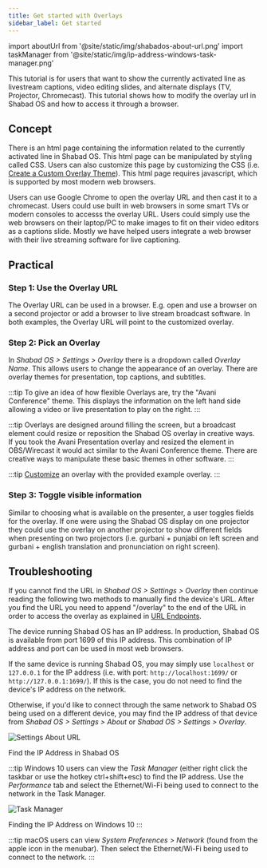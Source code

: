 ```yaml
---
title: Get started with Overlays
sidebar_label: Get started
---
```


import aboutUrl from '@site/static/img/shabados-about-url.png'
import taskManager from '@site/static/img/ip-address-windows-task-manager.png'

This tutorial is for users that want to show the currently activated line as livestream captions, video editing slides, and alternate displays (TV, Projector, Chromecast). This tutorial shows how to modify the overlay url in Shabad OS and how to access it through a browser.

## Concept

There is an html page containing the information related to the currently activated line in Shabad OS. This html page can be manipulated by styling called CSS. Users can also customize this page by customizing the CSS (i.e. [Create a Custom Overlay Theme](./create-custom-theme.md)). This html page requires javascript, which is supported by most modern web browsers.

Users can use Google Chrome to open the overlay URL and then cast it to a chromecast. Users could use built in web browsers in some smart TVs or modern consoles to accesss the overlay URL. Users could simply use the web browsers on their laptop/PC to make images to fit on their video editors as a captions slide. Mostly we have helped users integrate a web browser with their live streaming software for live captioning.

## Practical

### Step 1: Use the Overlay URL

The Overlay URL can be used in a browser. E.g. open and use a browser on a second projector or add a browser to live stream broadcast software. In both examples, the Overlay URL will point to the customized overlay.

### Step 2: Pick an Overlay

In _Shabad OS > Settings > Overlay_ there is a dropdown called _Overlay Name_. This allows users to change the appearance of an overlay. There are overlay themes for presentation, top captions, and subtitles.

:::tip
To give an idea of how flexible Overlays are, try the "Avani Conference" theme. This displays the information on the left hand side allowing a video or live presentation to play on the right.
:::

:::tip
Overlays are designed around filling the screen, but a broadcast element could resize or reposition the Shabad OS overlay in creative ways. If you took the Avani Presentation overlay and resized the element in OBS/Wirecast it would act similar to the Avani Conference theme. There are creative ways to manipulate these basic themes in other software.
:::

:::tip
[Customize](./create-custom-theme.md) an overlay with the provided example overlay.
:::

### Step 3: Toggle visible information

Similar to choosing what is available on the presenter, a user toggles fields for the overlay. If one were using the Shabad OS display on one projector they could use the overlay on another projector to show different fields when presenting on two projectors (i.e. gurbani + punjabi on left screen and gurbani + english translation and pronunciation on right screen).

## Troubleshooting

If you cannot find the URL in _Shabad OS > Settings > Overlay_ then continue reading the following two methods to manually find the device's URL. After you find the URL you need to append "/overlay" to the end of the URL in order to access the overlay as explained in [URL Endpoints](../../presenter/reference/url-endpoints).

The device running Shabad OS has an IP address. In production, Shabad OS is available from port 1699 of this IP address. This combination of IP address and port can be used in most web browsers.

If the same device is running Shabad OS, you may simply use `localhost` or `127.0.0.1` for the IP address (i.e. with port: `http://localhost:1699/` or `http://127.0.0.1:1699/`). If this is the case, you do not need to find the device's IP address on the network.

Otherwise, if you'd like to connect through the same network to Shabad OS being used on a different device, you may find the IP address of that device from _Shabad OS > Settings > About_ or _Shabad OS > Settings > Overlay_.

<img src={aboutUrl} alt="Settings About URL" width={500} />

Find the IP Address in Shabad OS

:::tip
Windows 10 users can view the _Task Manager_ (either right click the taskbar or use the hotkey ctrl+shift+esc) to find the IP address. Use the _Performance_ tab and select the Ethernet/Wi-Fi being used to connect to the network in the Task Manager.

<img src={taskManager} alt="Task Manager" width={500} />

Finding the IP Address on Windows 10
:::

:::tip
macOS users can view _System Preferences > Network_ (found from the apple icon in the menubar). Then select the Ethernet/Wi-Fi being used to connect to the network.
:::

